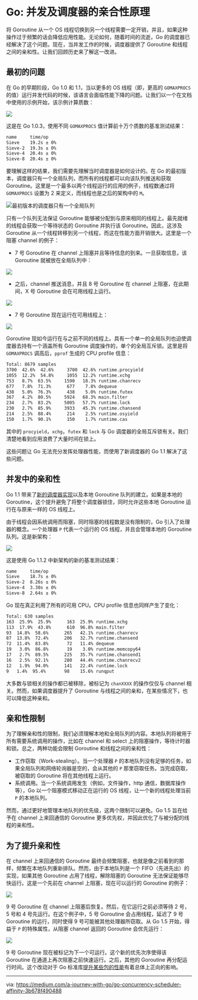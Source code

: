 # Go: 并发及调度器的亲合性原理

  将 Goroutine 从一个 OS 线程切换到另一个线程需要一定开销，并且，如果这种操作过于频繁的话会降低应用性能。无论如何，随着时间的流逝，Go 的调度器已经解决了这个问题。现在，当并发工作的时候，调度器提供了 Goroutine 和线程之间的亲和性。让我们回顾历史来了解这一改进。

## 最初的问题

在 Go 的早期阶段，Go 1.0 和 1.1，当以更多的 OS 线程（即，更高的 `GOMAXPROCS` 的值）运行并发代码的时候，该语言会面临性能下降的问题。让我们以一个在文档中使用的示例开始，该示例计算质数：

![](../img/ccn-scheduler-affinity-1.png)

这是在 Go 1.0.3，使用不同 `GOMAXPROCS` 值计算前十万个质数的基准测试结果：

```bash
name     time/op
Sieve    19.2s ± 0%
Sieve-2  19.3s ± 0%
Sieve-4  20.4s ± 0%
Sieve-8  20.4s ± 0%
```

要理解这样的结果，我们需要先理解当时调度器是如何设计的。在 Go 的最初版本，调度器只有一个全局队列，而所有的线程都可以向该队列推送和获取Goroutine。这里是一个最多以两个线程运行的应用的例子，线程数通过将 `GOMAXPROCS` 设置为 2 来定义，而线程也是之后的架构中的 `M`。

![最初版本的调度器只有一个全局队列](../img/ccn-scheduler-affinity-2.png)

只有一个队列无法保证 Goroutine 能够被分配到与原来相同的线程上。最先就绪的线程会获取一个等待状态的 Goroutine 并执行该 Goroutine。因此，这涉及 Goroutine 从一个线程转移到另一个线程，而这在性能方面开销很大。这里是一个阻塞 channel 的例子：

- 7 号 Goroutine 在 channel 上阻塞并且等待信息的到来。一旦获取信息，该 Goroutine 就被放在全局队列中：

![](../img/ccn-scheduler-affinity-3.png)

- 之后，channel 推送消息，并且 8 号 Goroutine 在 channel 上阻塞，在此期间，X 号 Goroutine 会在可用线程上运行。

![](../img/ccn-scheduler-affinity-4.png)

- 7 号 Goroutine 现在运行在可用线程上：

![](../img/ccn-scheduler-affinity-5.png)

Goroutine 现如今运行在与之前不同的线程上。具有一个单一的全局队列也迫使调度器去持有一个涵盖所有 Goroutine 调度操作的，单个的全局互斥锁。这里是将 `GOMAXPROCS` 调高后，`pprof` 生成的 CPU profile 信息：

```bash
Total: 8679 samples
3700  42.6%  42.6%     3700  42.6% runtime.procyield
1055  12.2%  54.8%     1055  12.2% runtime.xchg
753   8.7%  63.5%     1590   18.3% runtime.chanrecv
677   7.8%  71.3%      677    7.8% dequeue
438   5.0%  76.3%      438    5.0% runtime.futex
367   4.2%  80.5%     5924   68.3% main.filter
234   2.7%  83.2%     5005   57.7% runtime.lock
230   2.7%  85.9%     3933   45.3% runtime.chansend
214   2.5%  88.4%      214    2.5% runtime.osyield
150   1.7%  90.1%      150    1.7% runtime.cas
```

其中的 `procyield`，`xchg`，`futex` 和 `lock` 与 Go 调度器的全局互斥锁有关。我们清楚地看到应用浪费了大量时间在锁上。

这些问题让 Go 无法充分发挥处理器性能，而使用了新调度器的 Go 1.1 解决了这些问题。

## 并发中的亲和性

Go 1.1 带来了[新的调度器实现](https://docs.google.com/document/d/1TTj4T2JO42uD5ID9e89oa0sLKhJYD0Y_kqxDv3I3XMw/edit?pli=1)以及本地 Goroutine 队列的建立。如果是本地的Goroutine，这个提升避免了将整个调度器锁住，同时允许这些本地 Goroutine 运行在与原来一样的 OS 线程上。

由于线程会因系统调用而阻塞，同时阻塞的线程数是没有限制的，Go 引入了处理器的概念。一个处理器 `P` 代表一个运行的 OS 线程，并且会管理本地的 Goroutine 队列。这是新架构：

![](../img/ccn-scheduler-affinity-6.png)

这是使用 Go 1.1.2 中新架构的新的基准测试结果：

```bash
name     time/op
Sieve    18.7s ± 0%
Sieve-2  8.26s ± 0%
Sieve-4  3.30s ± 0%
Sieve-8  2.64s ± 0%
```

Go 现在真正利用了所有的可用 CPU。CPU profile 信息也同样产生了变化：

```bash
Total: 630 samples
163  25.9%  25.9%      163  25.9% runtime.xchg
113  17.9%  43.8%      610  96.8% main.filter
93  14.8%  58.6%      265   42.1% runtime.chanrecv
87  13.8%  72.4%      206   32.7% runtime.chansend
72  11.4%  83.8%       72   11.4% dequeue
19   3.0%  86.8%       19    3.0% runtime.memcopy64
17   2.7%  89.5%      225   35.7% runtime.chansend1
16   2.5%  92.1%      280   44.4% runtime.chanrecv2
12   1.9%  94.0%      141   22.4% runtime.lock
9   1.4%  95.4%       98    15.6% runqput
```

大多数与锁相关的操作都已被移除，被标记为 `chanXXXX` 的操作仅仅与 channel 相关。然而，如果调度器提升了 Goroutine 与线程之间的亲和，在某些情况下，也可以降低这种亲和。

## 亲和性限制

为了理解亲和性的限制，我们必须理解本地和全局队列的内容。本地队列将被用于所有需要系统调用的操作，比如在 channel 和 select 上的阻塞操作，等待计时器和锁。总之，两种功能会限制 Goroutine 和线程之间的亲和性：

- 工作窃取（Work-stealing）。当一个处理器 `P` 的本地队列没有足够的任务，如果全局队列和网络轮询器是空的，会从其他的 `P` 那里窃取任务。当完成窃取，被窃取的 Goroutine 将在其他线程上运行。
- 系统调用。当一个系统调用发生（例如，文件操作，http 通信，数据库操作等），Go 以一个阻塞模式移动正在运行的 OS 线程，让一个新的线程处理当前 `P` 的本地队列。

然而，通过更好地管理本地队列的优先级，这两个限制可以避免。Go 1.5 旨在给予在 channel 上来回通信的 Goroutine 更多优先权，并因此优化了与被分配的线程的亲和性。

## 为了提升亲和性

在 channel 上来回通信的 Goroutine 最终会频繁阻塞，也就是像之前看到的那样，频繁在本地队列重新排队。然而，由于本地队列是一个 FIFO（先进先出）的实现，如果其他 Goroutine 占用了线程，解除阻塞的 Goroutine 无法保证能够尽快运行。这是一个先前在 channel 上阻塞，现在可以运行的 Goroutine 的例子：

![](../img/ccn-scheduler-affinity-7.png)

9 号 Goroutine 在 channel 上阻塞后恢复。然后，在它运行之前必须等待 2 号，5 号和 4 号先运行。在这个例子中，5 号 Goroutine 会占用线程，延迟了 9 号 Goroutine 的运行，同时使得 9 号可能被其他处理器所窃取。从 Go 1.5 开始，得益于 `P` 的特殊属性，从阻塞 channel 返回的 Goroutine 会优先运行：

![](../img/ccn-scheduler-affinity-8.png)

9 号 Goroutine 现在被标记为下一个可运行。这个新的优先次序使得该 Goroutine 在通道上再次阻塞之前快速运行。之后，其他的 Goroutine 再分配运行时间。这个改动对于 Go 标准库[提升某些包的性能](https://raw.githubusercontent.com/golang/go/commit/e870f06c3f49ed63960a2575e330c2c75fc54a34)有着总体上正向的影响。

---
via: https://medium.com/a-journey-with-go/go-concurrency-scheduler-affinity-3b678f490488

